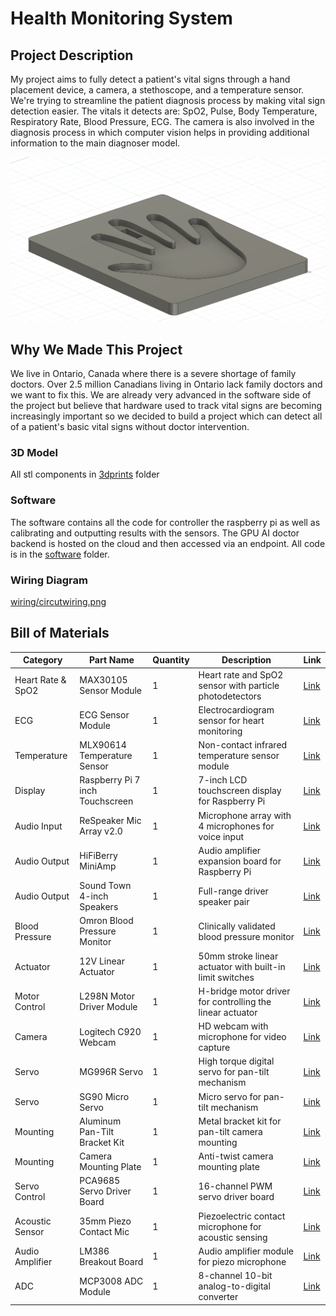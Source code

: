 # Health Monitoring System

## Project Description
My project aims to fully detect a patient's vital signs through a hand placement device, a camera, a stethoscope, and a temperature sensor. We're trying to streamline the patient diagnosis process by making vital sign detection easier. The vitals it detects are: SpO2, Pulse, Body Temperature, Respiratory Rate, Blood Pressure, ECG. The camera is also involved in the diagnosis process in which computer vision helps in providing additional information to the main diagnoser model.

![Screenshot](Progress%20Photos%20+%20Videos/image.png)

## Why We Made This Project
We live in Ontario, Canada where there is a severe shortage of family doctors. Over 2.5 million Canadians living in Ontario lack family doctors and we want to fix this. We are already very advanced in the software side of the project but believe that hardware used to track vital signs are becoming increasingly important so we decided to build a project which can detect all of a patient's basic vital signs without doctor intervention. 

### 3D Model
All stl components in [3dprints](3dprints/) folder

### Software
The software contains all the code for controller the raspberry pi as well as calibrating and outputting results with the sensors. The GPU AI doctor backend is hosted on the cloud and then accessed via an endpoint. All code is in the [software](software/) folder.

### Wiring Diagram
[wiring/circutwiring.png](wiring/circutwiring.png)

## Bill of Materials

| Category | Part Name | Quantity | Description | Link |
|----------|-----------|----------|-------------|------|
| Heart Rate & SpO2 | MAX30105 Sensor Module | 1 | Heart rate and SpO2 sensor with particle photodetectors | [Link](https://www.amazon.com/Accuracy-MAX30105-Particle-Photodetectors-Detection/dp/B0F6MLWF8K) |
| ECG | ECG Sensor Module | 1 | Electrocardiogram sensor for heart monitoring | [Link](https://www.amazon.com/gp/product/B0FB54XWFG) |
| Temperature | MLX90614 Temperature Sensor | 1 | Non-contact infrared temperature sensor module | [Link](https://www.amazon.com/SHILLEHTEK-Pre-Soldered-Non-Touch-Temperature-Microcontrollers/dp/B0CNM72R4L) |
| Display | Raspberry Pi 7 inch Touchscreen | 1 | 7-inch LCD touchscreen display for Raspberry Pi | [Link](https://www.canakit.com/raspberry-pi-lcd-display-touchscreen.html) |
| Audio Input | ReSpeaker Mic Array v2.0 | 1 | Microphone array with 4 microphones for voice input | [Link](https://www.seeedstudio.com/ReSpeaker-Mic-Array-v2-0.html) |
| Audio Output | HiFiBerry MiniAmp | 1 | Audio amplifier expansion board for Raspberry Pi | [Link](https://www.amazon.com/Inno-Maker-Raspberry-Amplifier-Expansion-Capacitor/dp/B07CZZ95B9) |
| Audio Output | Sound Town 4-inch Speakers | 1 | Full-range driver speaker pair | [Link](https://www.amazon.com/Sound-Town-Replacement-Speakers-STLF-EZ4-PAIR/dp/B09GXBF9QB) |
| Blood Pressure | Omron Blood Pressure Monitor | 1 | Clinically validated blood pressure monitor | [Link](https://www.amazon.com/Pressure-Clinically-Validated-Unlimited-Measurements/dp/B0DD46HGC9) |
| Actuator | 12V Linear Actuator | 1 | 50mm stroke linear actuator with built-in limit switches | [Link](https://www.amazon.com/Actuator-Internal-Automotive-Industrial-50mm-8mm/dp/B09FT562LB) |
| Motor Control | L298N Motor Driver Module | 1 | H-bridge motor driver for controlling the linear actuator | [Link](https://www.amazon.com/BOJACK-H-Bridge-Controller-Intelligent-Mega2560/dp/B0C5JCF5RS) |
| Camera | Logitech C920 Webcam | 1 | HD webcam with microphone for video capture | [Link](https://www.amazon.com/Logitech-Mic-Disabled-Certified-Microsoft-Compliant/dp/B08CS18WVP) |
| Servo | MG996R Servo | 1 | High torque digital servo for pan-tilt mechanism | [Link](https://www.amazon.com/4-Pack-MG996R-Torque-Digital-Helicopter/dp/B07MFK266B) |
| Servo | SG90 Micro Servo | 1 | Micro servo for pan-tilt mechanism | [Link](https://www.amazon.com/Micro-Helicopter-Airplane-Remote-Control/dp/B072V529YD) |
| Mounting | Aluminum Pan-Tilt Bracket Kit | 1 | Metal bracket kit for pan-tilt camera mounting | [Link](https://www.digikey.com/en/products/detail/dfrobot/FIT0004/7597177) |
| Mounting | Camera Mounting Plate | 1 | Anti-twist camera mounting plate | [Link](https://www.amazon.com/CAMVATE-Camera-Mount-Plate-Anti-Twist/dp/B0DB8BBFX7) |
| Servo Control | PCA9685 Servo Driver Board | 1 | 16-channel PWM servo driver board | [Link](https://www.amazon.com/SunFounder-PCA9685-Channel-Arduino-Raspberry/dp/B014KTSMLA) |
| Acoustic Sensor | 35mm Piezo Contact Mic | 1 | Piezoelectric contact microphone for acoustic sensing | [Link](https://www.amazon.com/DZS-Elec-Transducer-Microphone-Instrument/dp/B07TF5Q74Z) |
| Audio Amplifier | LM386 Breakout Board | 1 | Audio amplifier module for piezo microphone | [Link](https://www.amazon.com/HiLetgo-LM386-Audio-Amplifier-Module/dp/B00LNACGTY) |
| ADC | MCP3008 ADC Module | 1 | 8-channel 10-bit analog-to-digital converter | [Link](https://www.amazon.com/raspberryads1115-Breakout-soldered-Development-Converter/dp/B0C4QBYWYH) | 

